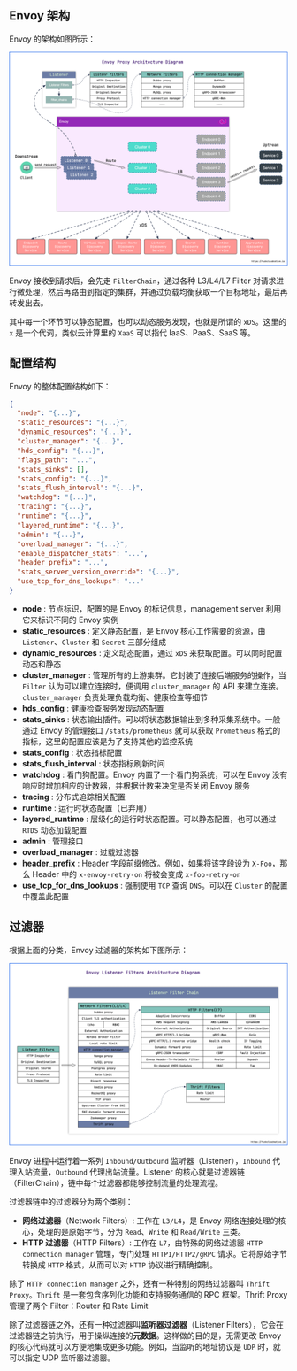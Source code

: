 ## Envoy 架构

Envoy 的架构如图所示：

![img](.assets/20200504160047.png)

Envoy 接收到请求后，会先走 `FilterChain`，通过各种 L3/L4/L7 Filter 对请求进行微处理，然后再路由到指定的集群，并通过负载均衡获取一个目标地址，最后再转发出去。

其中每一个环节可以静态配置，也可以动态服务发现，也就是所谓的 `xDS`。这里的 `x` 是一个代词，类似云计算里的 `XaaS` 可以指代 IaaS、PaaS、SaaS 等。

## 配置结构

Envoy 的整体配置结构如下：

```json
{
  "node": "{...}",
  "static_resources": "{...}",
  "dynamic_resources": "{...}",
  "cluster_manager": "{...}",
  "hds_config": "{...}",
  "flags_path": "...",
  "stats_sinks": [],
  "stats_config": "{...}",
  "stats_flush_interval": "{...}",
  "watchdog": "{...}",
  "tracing": "{...}",
  "runtime": "{...}",
  "layered_runtime": "{...}",
  "admin": "{...}",
  "overload_manager": "{...}",
  "enable_dispatcher_stats": "...",
  "header_prefix": "...",
  "stats_server_version_override": "{...}",
  "use_tcp_for_dns_lookups": "..."
}
```

- **node** : 节点标识，配置的是 Envoy 的标记信息，management server 利用它来标识不同的 Envoy 实例
- **static_resources** : 定义静态配置，是 Envoy 核心工作需要的资源，由 `Listener`、`Cluster` 和 `Secret` 三部分组成
- **dynamic_resources** : 定义动态配置，通过 `xDS` 来获取配置。可以同时配置动态和静态
- **cluster_manager** : 管理所有的上游集群。它封装了连接后端服务的操作，当 `Filter` 认为可以建立连接时，便调用 `cluster_manager` 的 API 来建立连接。`cluster_manager` 负责处理负载均衡、健康检查等细节
- **hds_config** : 健康检查服务发现动态配置
- **stats_sinks** : 状态输出插件。可以将状态数据输出到多种采集系统中。一般通过 Envoy 的管理接口 `/stats/prometheus` 就可以获取 `Prometheus` 格式的指标，这里的配置应该是为了支持其他的监控系统
- **stats_config** : 状态指标配置
- **stats_flush_interval** : 状态指标刷新时间
- **watchdog** : 看门狗配置。Envoy 内置了一个看门狗系统，可以在 Envoy 没有响应时增加相应的计数器，并根据计数来决定是否关闭 Envoy 服务
- **tracing** : 分布式追踪相关配置
- **runtime** : 运行时状态配置（已弃用）
- **layered_runtime** : 层级化的运行时状态配置。可以静态配置，也可以通过 `RTDS` 动态加载配置
- **admin** : 管理接口
- **overload_manager** : 过载过滤器
- **header_prefix** : Header 字段前缀修改。例如，如果将该字段设为 `X-Foo`，那么 Header 中的 `x-envoy-retry-on` 将被会变成 `x-foo-retry-on`
- **use_tcp_for_dns_lookups** : 强制使用 `TCP` 查询 `DNS`。可以在 `Cluster` 的配置中覆盖此配置

## 过滤器

根据上面的分类，Envoy 过滤器的架构如下图所示：

![img](.assets/20200504224710.png)

Envoy 进程中运行着一系列 `Inbound/Outbound` 监听器（Listener），`Inbound` 代理入站流量，`Outbound` 代理出站流量。Listener 的核心就是过滤器链（FilterChain），链中每个过滤器都能够控制流量的处理流程。

过滤器链中的过滤器分为两个类别：

- **网络过滤器**（Network Filters）: 工作在 `L3/L4`，是 Envoy 网络连接处理的核心，处理的是原始字节，分为 `Read`、`Write` 和 `Read/Write` 三类。
- **HTTP 过滤器**（HTTP Filters）: 工作在 `L7`，由特殊的网络过滤器 `HTTP connection manager` 管理，专门处理 `HTTP1/HTTP2/gRPC` 请求。它将原始字节转换成 `HTTP` 格式，从而可以对 `HTTP` 协议进行精确控制。

除了 `HTTP connection manager` 之外，还有一种特别的网络过滤器叫 `Thrift Proxy`。`Thrift` 是一套包含序列化功能和支持服务通信的 RPC 框架。Thrift Proxy 管理了两个 Filter：Router 和 Rate Limit

除了过滤器链之外，还有一种过滤器叫**监听器过滤器**（Listener Filters），它会在过滤器链之前执行，用于操纵连接的**元数据**。这样做的目的是，无需更改 Envoy 的核心代码就可以方便地集成更多功能。例如，当监听的地址协议是 `UDP` 时，就可以指定 UDP 监听器过滤器。